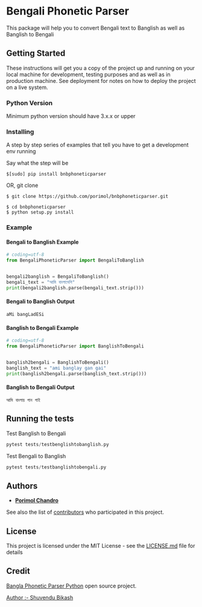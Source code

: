 # Bengali Phonetic Parser

This package will help you to convert Bengali text to Banglish as well as Banglish to Bengali


## Getting Started

These instructions will get you a copy of the project up and running on your local machine for development, testing purposes and as well as in production machine. See deployment for notes on how to deploy the project on a live system.


### Python Version
Minimum python version should have 3.x.x or upper

### Installing

A step by step series of examples that tell you have to get a development env running

Say what the step will be

```
$[sudo] pip install bnbphoneticparser
```

OR, git clone

```
$ git clone https://github.com/porimol/bnbphoneticparser.git

$ cd bnbphoneticparser
$ python setup.py install
```

### Example

#### Bengali to Banglish Example
```python
# coding=utf-8
from BengaliPhoneticParser import BengaliToBanglish


bengali2banglish = BengaliToBanglish()
bengali_text = "আমি বাংলাদেশি"
print(bengali2banglish.parse(bengali_text.strip()))
```

#### Bengali to Banglish Output
```
aMi bangLadESi
```

#### Banglish to Bengali Example
```python
# coding=utf-8
from BengaliPhoneticParser import BanglishToBengali


banglish2bengali = BanglishToBengali()
banglish_text = "ami banglay gan gai"
print(banglish2bengali.parse(banglish_text.strip()))
```

#### Banglish to Bengali Output
```
আমি বাংলায় গান গাই
```

## Running the tests

Test Banglish to Bengali

```python
pytest tests/testbenglishtobanglish.py
```

Test Bengali to Banglish

```python
pytest tests/testbanglishtobengali.py
```

## Authors

* **[Porimol Chandro](https://github.com/porimol)**

See also the list of [contributors](https://github.com/porimol/BengaliPhoneticParser/contributors) who participated in this project.

## License

This project is licensed under the MIT License - see the [LICENSE.md](LICENSE.md) file for details


Credit
---------

[Bangla Phonetic Parser Python](https://github.com/ShuvenduBikash/Bangla_phonetic_parser_Python) open source project.

[Author :- Shuvendu Bikash](https://github.com/ShuvenduBikash)
